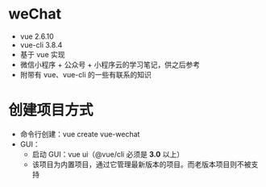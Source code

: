 # weChat
  - vue 2.6.10
  - vue-cli 3.8.4
  - 基于 vue 实现
  - 微信小程序 + 公众号 + 小程序云的学习笔记，供之后参考
  - 附带有 vue、vue-cli 的一些有联系的知识

# 创建项目方式
  - 命令行创建：vue create vue-wechat
  - GUI：
    - 启动 GUI：vue ui（@vue/cli 必须是 **3.0** 以上）
    - 该项目为内置项目，通过它管理最新版本的项目。而老版本项目则不被支持